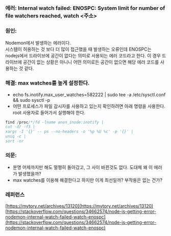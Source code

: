 ### 에러: Internal watch failed: ENOSPC: System limit for number of file watchers reached, watch <주소>
### 원인:
Nodemon에서 발생하는 에러이다.   
시스템이 허용하는 것 보다 더 많이 접근했을 때 발생하는 오류인데 ENOSPC는 nodejs에서 드라이브에 공간이 없다는 의미로 사용되는 에러 코드라고 한다. 이 경우 드라이브에 공간이 없는 상황은 아니니 어떤 의미로든 공간이 없으면 해당 에러 코드를 사용하는 것 같다.   
### 해결: max watches를 높게 설정한다.
* echo fs.inotify.max_user_watches=582222 | sudo tee -a /etc/sysctl.conf && sudo sysctl -p
* 어떤 프로세스가 파일 감시자를 사용하고 있는지 확인하려면 아래 명령을 사용한다. root 사용자로 들어가서 실행해야 한다.
```javascript
find /proc/*/fd -lname anon_inode:inotify |
cut -d/ -f3 |
xargs -I '{}' -- ps --no-headers -o '%p %U %c' -p '{}' |
uniq -c |
sort -nr
```
### 의문:
* 분명 어제까지만 해도 멀쩡히 돌아갔고, 그 사이 바뀐것도 없다. 도대체 왜 이 에러가 발생했을까?
* max watches를 이용해 해결한다고 하지만 이게 최선일까? 부작용은 없는 건가?

### 레퍼런스
[https://mytory.net/archives/13120](https://mytory.net/archives/13120)   
[https://stackoverflow.com/questions/34662574/node-js-getting-error-nodemon-internal-watch-failed-watch-enospc](https://stackoverflow.com/questions/34662574/node-js-getting-error-nodemon-internal-watch-failed-watch-enospc)
